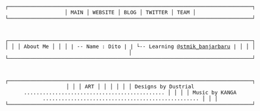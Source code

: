 <div style="display: inline-block; text-align: center;"><pre>


┌──────────────────────────────────────────────────────────────────────────────┐
│     MAIN     │    WEBSITE   │    BLOG     │    TWITTER     │      TEAM       │
└──────────────────────────────────────────────────────────────────────────────┘


┌──────────────────────────────────────────────────────────────────────────────┐
│                                                                              │ 
│                                   About Me                                   │ 
│                                                                              │ 
|  -- Name : Dito                                                              |
|   └-- Learning [@stmik_banjarbaru](https://www.stmik-banjarbaru.ac.id/)      |
│                                                                              │
│                                                                              │ 
└──────────────────────────────────────────────────────────────────────────────┘ 

┌──────────────────────────────────────────────────────────────────────────────┐
│                                                                              │
│                                     ART                                      │
│                                                                              │
│                                                                              │
│  Designs by Dustrial .............................................           │
│                                                                              │
│  Music by KANGA ..................................................           │
│                                                                              │
└──────────────────────────────────────────────────────────────────────────────┘

</pre></div>

</details>

[twitter]: https://twitter.com/ditoa
[youtube]: https://www.youtube.com/channel/UCEIuy7JPKmcAtBSY2fAeCTQ
[instagram]: https://instagram.com/dito.hd

